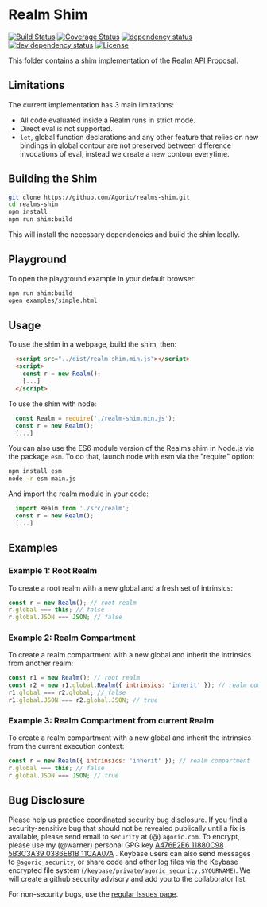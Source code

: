 # Realm Shim
[![Build Status][circleci-svg]][circleci-url]
[![Coverage Status][coveralls-svg]][coveralls-url]
[![dependency status][deps-svg]][deps-url]
[![dev dependency status][dev-deps-svg]][dev-deps-url]
[![License][license-image]][license-url]


This folder contains a shim implementation of the [Realm API Proposal](https://github.com/tc39/proposal-realms/#ecmascript-spec-proposal-for-realms-api). 

## Limitations

The current implementation has 3 main limitations:

* All code evaluated inside a Realm runs in strict mode.
* Direct eval is not supported.
* `let`, global function declarations and any other feature that relies on new bindings in global contour are not preserved between difference invocations of eval, instead we create a new contour everytime.

## Building the Shim

```bash
git clone https://github.com/Agoric/realms-shim.git
cd realms-shim
npm install
npm run shim:build
```

This will install the necessary dependencies and build the shim locally.

## Playground

To open the playground example in your default browser:

```bash
npm run shim:build
open examples/simple.html
```

## Usage

To use the shim in a webpage, build the shim, then:

```html
  <script src="../dist/realm-shim.min.js"></script>
  <script>
    const r = new Realm();
    [...]
  </script>
```

To use the shim with node:
```js
  const Realm = require('./realm-shim.min.js');
  const r = new Realm();
  [...]
```

You can also use the ES6 module version of the Realms shim in Node.js via the package `esm`. To do that, launch node with esm via the "require" option:

```bash
npm install esm
node -r esm main.js
```

And import the realm module in your code:

```js
  import Realm from './src/realm';
  const r = new Realm();
  [...]
```

## Examples

### Example 1: Root Realm

To create a root realm with a new global and a fresh set of intrinsics:

```js
const r = new Realm(); // root realm
r.global === this; // false
r.global.JSON === JSON; // false
```

### Example 2: Realm Compartment

To create a realm compartment with a new global and inherit the intrinsics from another realm:

```js
const r1 = new Realm(); // root realm
const r2 = new r1.global.Realm({ intrinsics: 'inherit' }); // realm compartment
r1.global === r2.global; // false
r1.global.JSON === r2.global.JSON; // true
```

### Example 3: Realm Compartment from current Realm

To create a realm compartment with a new global and inherit the intrinsics from the current execution context:

```js
const r = new Realm({ intrinsics: 'inherit' }); // realm compartment
r.global === this; // false
r.global.JSON === JSON; // true
```


## Bug Disclosure

Please help us practice coordinated security bug disclosure. If you find a security-sensitive bug that should not be revealed publically until a fix is available, please send email to `security` at (@) `agoric.com`. To encrypt, please use my (@warner) personal GPG key [A476E2E6 11880C98 5B3C3A39 0386E81B 11CAA07A](http://www.lothar.com/warner-gpg.html) . Keybase users can also send messages to `@agoric_security`, or share code and other log files via the Keybase encrypted file system (`/keybase/private/agoric_security,$YOURNAME`). We will create a github security advisory and add you to the collaborator list.

For non-security bugs, use the
[regular Issues page](https://github.com/Agoric/realms-shim/issues).

[circleci-svg]: https://circleci.com/gh/Agoric/realms-shim.svg?style=svg
[circleci-url]: https://circleci.com/gh/Agoric/realms-shim
[coveralls-svg]: https://coveralls.io/repos/github/Agoric/realms-shim/badge.svg
[coveralls-url]: https://coveralls.io/github/Agoric/realms-shim
[deps-svg]: https://david-dm.org/Agoric/realms-shim.svg
[deps-url]: https://david-dm.org/Agoric/realms-shim
[dev-deps-svg]: https://david-dm.org/Agoric/realms-shim/dev-status.svg
[dev-deps-url]: https://david-dm.org/Agoric/realms-shim?type=dev
[license-image]: https://img.shields.io/badge/License-Apache%202.0-blue.svg
[license-url]: LICENSE
